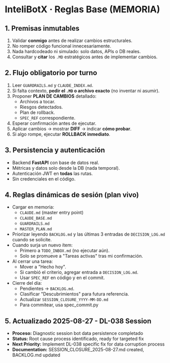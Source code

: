 # InteliBotX · Reglas Base (MEMORIA)

## 1. Premisas inmutables
1. Validar **conmigo** antes de realizar cambios estructurales.
2. No romper código funcional innecesariamente.
3. Nada hardcodeado ni simulado: solo datos, APIs o DB reales.
4. Consultar y **citar** los `.MD` estratégicos antes de implementar cambios.

## 2. Flujo obligatorio por turno
1. Leer `GUARDRAILS.md` y `CLAUDE_INDEX.md`.
2. Si falta contexto, **pedir el `.MD` o archivo exacto** (no inventar ni asumir).
3. Proponer **PLAN DE CAMBIOS** detallado:
   - Archivos a tocar.
   - Riesgos detectados.
   - Plan de rollback.
   - `SPEC_REF` correspondiente.
4. Esperar confirmación antes de ejecutar.
5. Aplicar cambios → mostrar **DIFF** → indicar **cómo probar**.
6. Si algo rompe, ejecutar **ROLLBACK inmediato**.

## 3. Persistencia y autenticación
- Backend **FastAPI** con base de datos real.
- Métricas y datos solo desde la DB (nada temporal).
- Autenticación JWT en **todas** las rutas.
- Sin credenciales en el código.

## 4. Reglas dinámicas de sesión (plan vivo)
- Cargar en memoria:  
  - `CLAUDE.md` (master entry point)
  - `CLAUDE_BASE.md`
  - `GUARDRAILS.md`
  - `MASTER_PLAN.md`
- Priorizar leyendo `BACKLOG.md` y las últimas 3 entradas de `DECISION_LOG.md` cuando se solicite.
- Cuando surja un nuevo ítem:
  - Primero a `TODO_INBOX.md` (no ejecutar aún).
  - Solo se promueve a "Tareas activas" tras mi confirmación.
- Al cerrar una tarea:
  - Mover a "Hecho hoy".
  - Si cambió el criterio, agregar entrada a `DECISION_LOG.md`.
  - Usar `SPEC_REF` en código y en el commit.
- Cierre del día:
  - Pendientes → `BACKLOG.md`.
  - Clasificar "Descubrimientos" para futura referencia.
  - Actualizar `SESSION_CLOSURE_YYYY-MM-DD.md`
  - Para commitear, usa spec_commit.py

## 5. Actualizado 2025-08-27 - DL-038 Session
- **Proceso:** Diagnostic session bot data persistence completado
- **Status:** Root cause process identificado, ready for targeted fix
- **Next Priority:** Implement DL-038 specific fix for data corruption process
- **Documentation:** SESSION_CLOSURE_2025-08-27.md created, BACKLOG.md updated